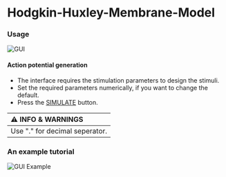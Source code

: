 # Hodgkin-Huxley-Membrane-Model


### Usage
![GUI](https://user-images.githubusercontent.com/83376963/204084493-0a9eb545-7e59-4533-88b2-79732e3edecd.png)

#### Action potential generation 
* The interface requires the stimulation parameters to design the stimuli. 
* Set the required parameters numerically, if you want to change the default.
* Press the <ins>SIMULATE</ins> button.

| :warning: INFO & WARNINGS  |
|:---------------------------|
| Use "." for decimal seperator. | 

### An example tutorial 
![GUI Example](https://user-images.githubusercontent.com/83376963/204084570-f103baa9-e368-406a-8e67-e7635adfd509.png)
